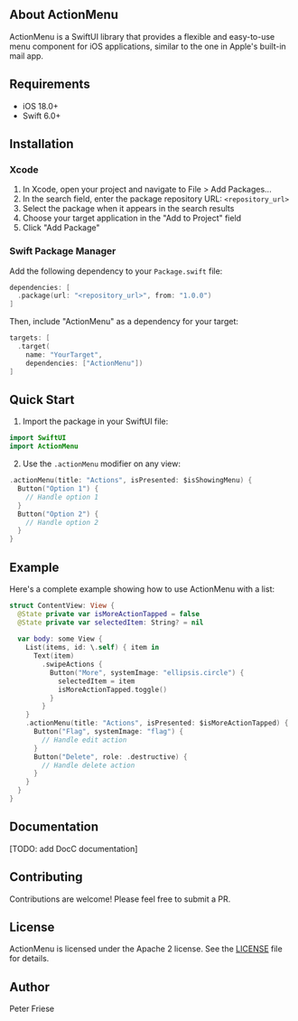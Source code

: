## About ActionMenu

ActionMenu is a SwiftUI library that provides a flexible and easy-to-use menu component for iOS applications, similar to the one in Apple's built-in mail app.

## Requirements

- iOS 18.0+
- Swift 6.0+

## Installation

### Xcode

1. In Xcode, open your project and navigate to File > Add Packages...
2. In the search field, enter the package repository URL: `<repository_url>`
3. Select the package when it appears in the search results
4. Choose your target application in the "Add to Project" field
5. Click "Add Package"


### Swift Package Manager

Add the following dependency to your `Package.swift` file:

```swift
dependencies: [
  .package(url: "<repository_url>", from: "1.0.0")
]
```

Then, include "ActionMenu" as a dependency for your target:

```swift
targets: [
  .target(
    name: "YourTarget",
    dependencies: ["ActionMenu"])
]
```

## Quick Start

1. Import the package in your SwiftUI file:
```swift
import SwiftUI
import ActionMenu
```

2. Use the `.actionMenu` modifier on any view:
```swift
.actionMenu(title: "Actions", isPresented: $isShowingMenu) {
  Button("Option 1") {
    // Handle option 1
  }
  Button("Option 2") {
    // Handle option 2
  }
}
```

## Example

Here's a complete example showing how to use ActionMenu with a list:

```swift
struct ContentView: View {
  @State private var isMoreActionTapped = false
  @State private var selectedItem: String? = nil
    
  var body: some View {
    List(items, id: \.self) { item in
      Text(item)
        .swipeActions {
          Button("More", systemImage: "ellipsis.circle") {
            selectedItem = item
            isMoreActionTapped.toggle()
          }
        }
    }
    .actionMenu(title: "Actions", isPresented: $isMoreActionTapped) {
      Button("Flag", systemImage: "flag") {
        // Handle edit action
      }
      Button("Delete", role: .destructive) {
        // Handle delete action
      }
    }
  }
}
```

## Documentation

[TODO: add DocC documentation]

## Contributing

Contributions are welcome! Please feel free to submit a PR.

## License

ActionMenu is licensed under the Apache 2 license. See the [LICENSE](LICENSE) file for details.

## Author

Peter Friese

